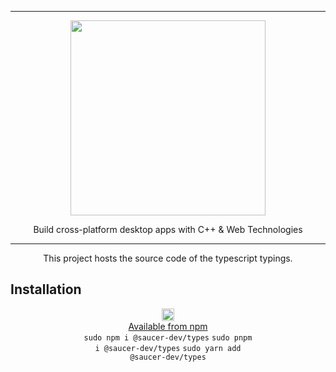 <hr>

<div align="center"> 
    <img src="https://raw.githubusercontent.com/saucer/saucer.github.io/master/static/img/logo.png" height="312"/>
</div>

<p align="center"> 
    Build cross-platform desktop apps with C++ & Web Technologies
</p>

---

<div align="center"> 

This project hosts the source code of the typescript typings.  

</div> 


## Installation

<div align="center"> 

<img src="https://www.vectorlogo.zone/logos/npmjs/npmjs-ar21.svg" height=20/><br/>
[Available from npm](https://www.npmjs.com/package/@saucer-dev/types) <br/>
<code>sudo npm i @saucer-dev/types</code>
<code>sudo pnpm i @saucer-dev/types</code>
<code>sudo yarn add @saucer-dev/types</code>

</div>
